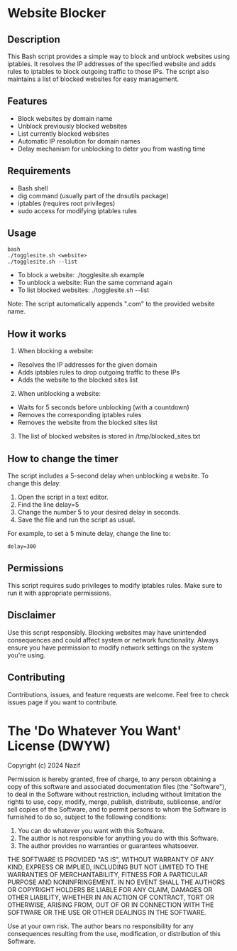 # Website Blocker

## Description

This Bash script provides a simple way to block and unblock websites using iptables. It resolves the IP addresses of the specified website and adds rules to iptables to block outgoing traffic to those IPs. The script also maintains a list of blocked websites for easy management.

## Features

- Block websites by domain name
- Unblock previously blocked websites
- List currently blocked websites
- Automatic IP resolution for domain names
- Delay mechanism for unblocking to deter you from wasting time

## Requirements

- Bash shell
- dig command (usually part of the dnsutils package)
- iptables (requires root privileges)
- sudo access for modifying iptables rules

## Usage

```
bash
./togglesite.sh <website>
./togglesite.sh --list
```

- To block a website: ./togglesite.sh example
- To unblock a website: Run the same command again
- To list blocked websites: ./togglesite.sh --list

Note: The script automatically appends ".com" to the provided website name.

## How it works

1. When blocking a website:
 - Resolves the IP addresses for the given domain
 - Adds iptables rules to drop outgoing traffic to these IPs
 - Adds the website to the blocked sites list

2. When unblocking a website:
 - Waits for 5 seconds before unblocking (with a countdown)
 - Removes the corresponding iptables rules
 - Removes the website from the blocked sites list

3. The list of blocked websites is stored in /tmp/blocked_sites.txt

## How to change the timer

The script includes a 5-second delay when unblocking a website. To change this delay:

1. Open the script in a text editor.
2. Find the line delay=5 
3. Change the number 5 to your desired delay in seconds.
4. Save the file and run the script as usual.

For example, to set a 5 minute delay, change the line to:

```
delay=300
```

## Permissions

This script requires sudo privileges to modify iptables rules. Make sure to run it with appropriate permissions.

## Disclaimer

Use this script responsibly. Blocking websites may have unintended consequences and could affect system or network functionality. Always ensure you have permission to modify network settings on the system you're using.

## Contributing

Contributions, issues, and feature requests are welcome. Feel free to check issues page if you want to contribute.

# The 'Do Whatever You Want' License (DWYW)

Copyright (c) 2024 Nazif

Permission is hereby granted, free of charge, to any person obtaining a copy of this software and associated documentation files (the "Software"), to deal in the Software without restriction, including without limitation the rights to use, copy, modify, merge, publish, distribute, sublicense, and/or sell copies of the Software, and to permit persons to whom the Software is furnished to do so, subject to the following conditions:

1. You can do whatever you want with this Software.
2. The author is not responsible for anything you do with this Software.
3. The author provides no warranties or guarantees whatsoever.

THE SOFTWARE IS PROVIDED "AS IS", WITHOUT WARRANTY OF ANY KIND, EXPRESS OR IMPLIED, INCLUDING BUT NOT LIMITED TO THE WARRANTIES OF MERCHANTABILITY, FITNESS FOR A PARTICULAR PURPOSE AND NONINFRINGEMENT. IN NO EVENT SHALL THE AUTHORS OR COPYRIGHT HOLDERS BE LIABLE FOR ANY CLAIM, DAMAGES OR OTHER LIABILITY, WHETHER IN AN ACTION OF CONTRACT, TORT OR OTHERWISE, ARISING FROM, OUT OF OR IN CONNECTION WITH THE SOFTWARE OR THE USE OR OTHER DEALINGS IN THE SOFTWARE.

Use at your own risk. The author bears no responsibility for any consequences resulting from the use, modification, or distribution of this Software.
